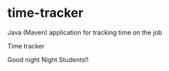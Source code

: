 # time-tracker
Java (Maven) application for tracking time on the job

Time tracker

Good night Night Students!!
